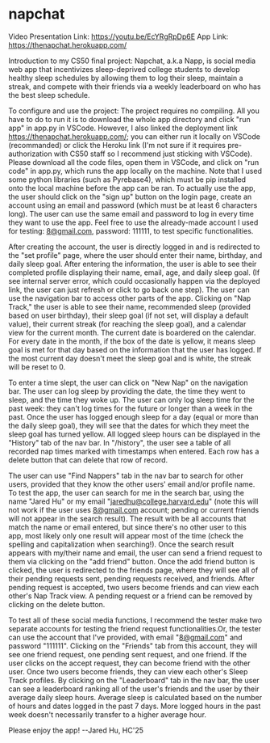 # napchat

Video Presentation Link: https://youtu.be/EcYRgRpDp6E
App Link: https://thenapchat.herokuapp.com/

Introduction to my CS50 final project: 
Napchat, a.k.a Napp, is social media web app that incentivizes sleep-deprived college students to develop healthy sleep schedules by allowing them to log their sleep, maintain a streak, and compete with their friends via a weekly leaderboard on who has the best sleep schedule. 

To configure and use the project: 
The project requires no compiling. All you have to do to run it is to download the whole app directory and click "run app" in app.py in VSCode. However, I also linked the deployment link https://thenapchat.herokuapp.com/; you can either run it locally on VSCode (recommanded) or click the Heroku link (I'm not sure if it requires pre-authorization with CS50 staff so I recommend just sticking with VSCode). Please download all the code files, open them in VSCode, and click on "run code" in app.py, which runs the app locally on the machine. Note that I used some python libraries (such as Pyrebase4), which must be pip installed onto the local machine before the app can be ran. To actually use the app, the user should click on the "sign up" button on the login page, create an account using an email and password (which must be at least 6 characters long). The user can use the same email and password to log in every time they want to use the app. Feel free to use the already-made account I used for testing: 8@gmail.com, password: 111111, to test specific functionalities. 

After creating the account, the user is directly logged in and is redirected to the "set profile" page, where the user should enter their name, birthday, and daily sleep goal. After entering the information, the user is able to see their completed profile displaying their name, email, age, and daily sleep goal. (If see internal server error, which could occasionally happen via the deployed link, the user can just refresh or click to go back one step). The user can use the navigation bar to access other parts of the app. Clicking on "Nap Track," the user is able to see their name, recommended sleep (provided based on user birthday), their sleep goal (if not set, will display a default value), their current streak (for reaching the sleep goal), and a calendar view for the current month. The current date is boardered on the calendar. For every date in the month, if the box of the date is yellow, it means sleep goal is met for that day based on the information that the user has logged. If the most current day doesn't meet the sleep goal and is white, the streak will be reset to 0.

To enter a time slept, the user can click on "New Nap" on the navigation bar. The user can log sleep by providing the date, the time they went to sleep, and the time they woke up. The user can only log sleep time for the past week: they can't log times for the future or longer than a week in the past. Once the user has logged enough sleep for a day (equal or more than the daily sleep goal), they will see that the dates for which they meet the sleep goal has turned yellow. All logged sleep hours can be displayed in the "History" tab of the nav bar. In "/history", the user see a table of all recorded nap times marked with timestamps when entered. Each row has a delete button that can delete that row of record. 

The user can use "Find Nappers" tab in the nav bar to search for other users, provided that they know the other users' email and/or profile name. To test the app, the user can search for me in the search bar, using the name "Jared Hu" or my email "jaredhu@college.harvard.edu" (note this will not work if the user uses 8@gmail.com account; pending or current friends will not appear in the search result). The result with be all accounts that match the name or email entered, but since there's no other user to this app, most likely only one result will appear most of the time (check the spelling and capitalization when searching!). Once the search result appears with my/their name and email, the user can send a friend request to them via clicking on the "add friend" button. Once the add friend button is clicked, the user is redirected to the friends page, where they will see all of their pending requests sent, pending requests received, and friends. After pending request is accepted, two users become friends and can view each other's Nap Track view. A pending request or a friend can be removed by clicking on the delete button. 

To test all of these social media functions, I recommend the tester make two separate accounts for testing the friend request functionalities.Or, the tester can use the account that I've provided, with email "8@gmail.com" and password "111111". Clicking on the "Friends" tab from this account, they will see one friend request, one pending sent request, and one friend. If the user clicks on the accept request, they can become friend with the other user. Once two users become friends, they can view each other's Sleep Track profiles. By clicking on the "Leaderboard" tab in the nav bar, the user can see a leaderboard ranking all of the user's friends and the user by their average daily sleep hours. Average sleep is calculated based on the number of hours and dates logged in the past 7 days. More logged hours in the past week doesn't necessarily transfer to a higher average hour. 

Please enjoy the app!
--Jared Hu, HC'25



